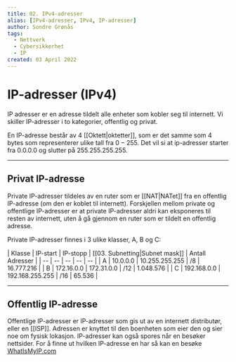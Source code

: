 ```yaml
---
title: 02. IPv4-adresser
alias: [IPv4-adresser, IPv4, IP-adresser]
author: Sondre Grønås
tags:
  - Nettverk
  - Cybersikkerhet
  - IP
created: 03 April 2022
---
```

# IP-adresser (IPv4)
IP adresser er en adresse tildelt alle enheter som kobler seg til internett. Vi skiller IP-adresser i to kategorier, offentlig og privat.

En IP-adresse består av 4 [[Oktett|oktetter]], som er det samme som 4 bytes som representerer ulike tall fra $0-255$. Det vil si at ip-adresser starter fra $0.0.0.0$ og slutter på $255.255.255.255$.

---
## Privat IP-adresse
Private IP-adresser tildeles av en ruter som er [[NAT|NATet]] fra en offentlig IP-adresse (om den er koblet til internett). Forskjellen mellom private og offentlige IP-adresser er at private IP-adresser aldri kan eksponeres til resten av internett, uten å gå gjennom en ruter som er tildelt en offentlig adresse.

Private IP-adresser finnes i 3 ulike klasser, A, B og C:

| Klasse | IP-start | IP-stopp | [[03. Subnetting|Subnet mask]] | Antall Adresser |
| -- | -- | -- | -- | -- | 
| A | $10.0.0.0$ | $10.255.255.255$ | $/8$ | $16.777.216$ |
| B | $172.16.0.0$ | $172.31.0.0$ | $/12$ | $1.048.576$ |
| C | $192.168.0.0$ | $192.168.255.255$ | $/16$ | $65.536$ |

---
## Offentlig IP-adresse
Offentlige IP-adresser er IP-adresser som gis ut av en internett distributør, eller en [[ISP]]. Adressen er knyttet til den boenheten som eier den og sier noe om fysisk lokasjon. IP-adresser kan også spores når en besøker nettsider. For å finne ut hvilken IP-adresse en har så kan en besøke [WhatIsMyIP.com](https://www.whatismyip.com/)